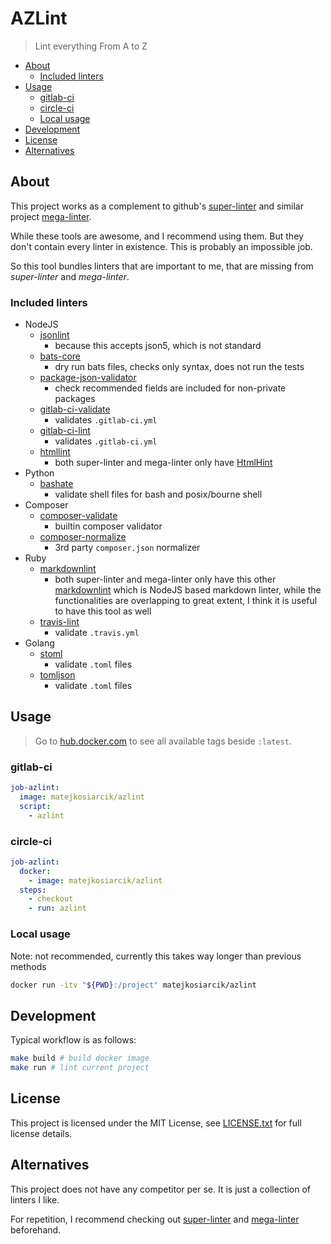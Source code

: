 # AZLint

> Lint everything From A to Z

<!-- toc -->

- [About](#about)
  - [Included linters](#included-linters)
- [Usage](#usage)
  - [gitlab-ci](#gitlab-ci)
  - [circle-ci](#circle-ci)
  - [Local usage](#local-usage)
- [Development](#development)
- [License](#license)
- [Alternatives](#alternatives)

<!-- tocstop -->

## About

This project works as a complement to github's
[super-linter](https://github.com/github/super-linter) and similar project
[mega-linter](https://github.com/nvuillam/mega-linter).

While these tools are awesome, and I recommend using them.
But they don't contain every linter in existence.
This is probably an impossible job.

So this tool bundles linters that are important to me, that are missing from
*super-linter* and *mega-linter*.

### Included linters

- NodeJS
  - [jsonlint](https://github.com/prantlf/jsonlint)
    - because this accepts json5, which is not standard
  - [bats-core](https://github.com/bats-core/bats-core)
    - dry run bats files, checks only syntax, does not run the tests
  - [package-json-validator](https://github.com/gorillamania/package.json-validator)
    - check recommended fields are included for non-private packages
  - [gitlab-ci-validate](https://github.com/pradel/gitlab-ci-validate)
    - validates `.gitlab-ci.yml`
  - [gitlab-ci-lint](https://github.com/BuBuaBu/gitlab-ci-lint)
    - validates `.gitlab-ci.yml`
  - [htmllint](https://github.com/htmllint/htmllint)
    - both super-linter and mega-linter only have
      [HtmlHint](https://github.com/HTMLHint/HTMLHint)
- Python
  - [bashate](https://github.com/openstack/bashate)
    - validate shell files for bash and posix/bourne shell
- Composer
  - [composer-validate](https://getcomposer.org/doc/03-cli.md#validate)
    - builtin composer validator
  - [composer-normalize](https://github.com/ergebnis/composer-normalize)
    - 3rd party `composer.json` normalizer
- Ruby
  - [markdownlint](https://github.com/markdownlint/markdownlint)
    - both super-linter and mega-linter only have this other
      [markdownlint](https://github.com/DavidAnson/markdownlint) which is
      NodeJS based markdown linter, while the functionalities are overlapping
      to great extent, I think it is useful to have this tool as well
  - [travis-lint](https://github.com/travis-ci/travis.rb#lint)
    - validate `.travis.yml`
- Golang
  - [stoml](https://github.com/freshautomations/stoml)
    - validate `.toml` files
  - [tomljson](https://github.com/pelletier/go-toml)
    - validate `.toml` files

## Usage

> Go to [hub.docker.com](https://hub.docker.com/r/matejkosiarcik/azlint) to see
> all available tags beside `:latest`.

### gitlab-ci

```yaml
job-azlint:
  image: matejkosiarcik/azlint
  script:
    - azlint
```

### circle-ci

```yaml
job-azlint:
  docker:
    - image: matejkosiarcik/azlint
  steps:
    - checkout
    - run: azlint
```

### Local usage

Note: not recommended, currently this takes way longer than previous methods

```sh
docker run -itv "${PWD}:/project" matejkosiarcik/azlint
```

## Development

Typical workflow is as follows:

```sh
make build # build docker image
make run # lint current project
```

## License

This project is licensed under the MIT License, see [LICENSE.txt](LICENSE.txt)
for full license details.

## Alternatives

This project does not have any competitor per se.
It is just a collection of linters I like.

For repetition, I recommend checking out
[super-linter](https://github.com/github/super-linter) and
[mega-linter](https://github.com/nvuillam/mega-linter) beforehand.

